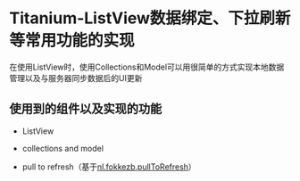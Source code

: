 
# Titanium-ListView数据绑定、下拉刷新等常用功能的实现
在使用ListView时，使用Collections和Model可以用很简单的方式实现本地数据管理以及与服务器同步数据后的UI更新
## 使用到的组件以及实现的功能
- ListView
- collections and model
- pull to refresh（基于[nl.fokkezb.pullToRefresh][1]）


  [1]: https://github.com/FokkeZB/nl.fokkezb.pullToRefresh